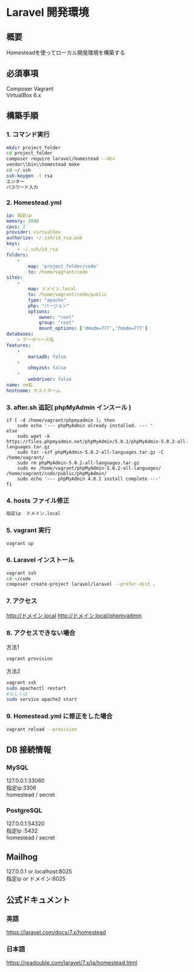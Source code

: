 Laravel 開発環境
====

## 概要
Homesteadを使ってローカル開発環境を構築する
## 必須事項

Composer
Vagrant  
VirtualBox 6.x

## 構築手順
### 1. コマンド実行
```bash
mkdir project_folder
cd project_folder
composer require laravel/homestead --dev
vendor\\bin\\homestead make
cd ~/.ssh
ssh-keygen -t rsa
エンター
パスワード入力
```
### 2. Homestead.yml
```yaml
ip: 指定ip
memory: 2048
cpus: 2
provider: virtualbox
authorize: ~/.ssh/id_rsa.pub
keys:
    - ~/.ssh/id_rsa
folders:
    -
        map: 'project_folder/code'
        to: /home/vagrant/code
sites:
    -
        map: ドメイン.local
        to: /home/vagrant/code/public
        type: "apache"
        php: "バージョン"
        options:
            owner: "root"
            group: "root"
            mount_options: ['dmode=777','fmode=777']
databases:
    - データベース名
features:
    -
        mariadb: false
    -
        ohmyzsh: false
    -
        webdriver: false
name: vm名
hostname: ホストネーム
```
### 3. after.sh 追記( phpMyAdmin インスール )
```
if [ -d /home/vagrant/phpmyadmin ]; then
    sudo echo '--- phpMyAdmin already installed. --- '
else
    sudo wget -k https://files.phpmyadmin.net/phpMyAdmin/5.0.2/phpMyAdmin-5.0.2-all-languages.tar.gz
    sudo tar -xzf phpMyAdmin-5.0.2-all-languages.tar.gz -C /home/vagrant/
    sudo rm phpMyAdmin-5.0.2-all-languages.tar.gz
    sudo mv /home/vagrant/phpMyAdmin-5.0.2-all-languages/ /home/vagrant/code/public/phpMyAdmin/
    sudo echo '--- phpMyAdmin 4.8.1 install complete ---'
fi
```
### 4. hosts ファイル修正
```bash
指定ip  ドメイン.local
```
### 5. vagrant 実行
```bash
vagrant up
```
### 6. Laravel インストール
```bash
vagrant ssh
cd ~/code
composer create-project laravel/laravel --prefer-dist .
```
### 7. アクセス
http://ドメイン.local
http://ドメイン.local/phpmyadmin

### 8. アクセスできない場合
方法1
```bash
vagrant provision
```

方法2
```bash
vagrant ssh
sudo apachectl restart
#もしくは
sudo service apache2 start
```

### 9. Homestead.yml に修正をした場合
```bash
vagrant reload --provision
```
## DB 接続情報
### MySQL
127.0.0.1:33060  
指定ip:3306  
homestead / secret

### PostgreSQL
127.0.0.1:54320  
指定ip :5432  
homestead / secret

## Mailhog
127.0.0.1 or localhost:8025  
指定ip or ドメイン:8025

## 公式ドキュメント
### 英語
https://laravel.com/docs/7.x/homestead
### 日本語
https://readouble.com/laravel/7.x/ja/homestead.html